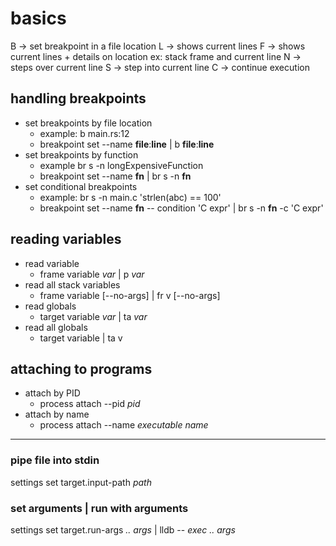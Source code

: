 basics
=====

B -> set breakpoint in a file location
L -> shows current lines
F -> shows current lines + details on location ex: stack frame and current line
N -> steps over current line
S -> step into current line
C -> continue execution

## handling breakpoints
* set breakpoints by file location
  - example: b main.rs:12
  - breakpoint set --name **file**\:**line** | b **file**\:**line**
* set breakpoints by function
  - example br s -n longExpensiveFunction
  - breakpoint set --name **fn** | br s -n **fn**
* set conditional breakpoints
  - example: br s -n main.c 'strlen(abc) == 100'
  - breakpoint set --name **fn** -- condition 'C expr' | br s -n **fn** -c 'C expr'

## reading variables
* read variable
  - frame variable *var* | p *var*
* read all stack variables
  - frame variable [--no-args] | fr v [--no-args]
* read globals
  - target variable *var* | ta *var*
* read all globals
  - target variable | ta v

## attaching to programs
* attach by PID 
  - process attach --pid *pid*
* attach by name
  - process attach --name *executable name*

________________

### pipe file into stdin 
settings set target.input-path *path*

### set arguments | run with arguments
settings set target.run-args *.. args* | lldb -- *exec* *.. args*
